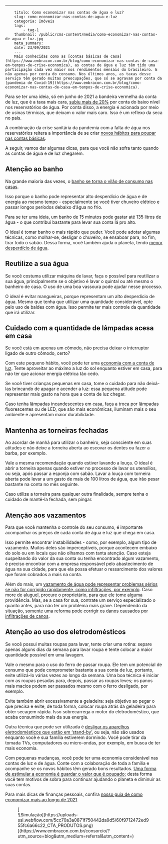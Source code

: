 ---
        titulo: Como economizar nas contas de água e luz?
        slug: como-economizar-nas-contas-de-agua-e-luz
        categoria: Imóveis
        tags:
            - tag-1
        thumbnail: /public/cms-content/media/como-economizar-nas-contas-de-agua-e-luz.jpg
        meta_summary: 
        date: 23/09/2021
        ---
        Mais conhecidas como as [contas básicas de casa](https://www.embracon.com.br/blog/como-economizar-nas-contas-de-casa-em-tempos-de-crise-economica), as contas de água e luz têm tido uma participação cada vez maior nos rendimentos mensais do brasileiro. E não apenas por conta do consumo. Nos últimos anos, as taxas desse serviço têm gerado muitas preocupações, que só se agravam por conta da [pandemia de Covid-19](https://www.embracon.com.br/blog/como-economizar-nas-contas-de-casa-em-tempos-de-crise-economica).

Para se ter uma ideia, só em junho de 2021 a bandeira vermelha da conta de luz, que é a taxa mais cara, [subiu mais de 20%](https://www1.folha.uol.com.br/mercado/2021/06/conta-de-luz-deve-subir-com-reajuste-acima-de-20-na-bandeira-vermelha.shtml) por conta do baixo nível nos reservatórios de água. Por conta disso, a energia é acionada por meio de usinas térmicas, que deixam o valor mais caro. Isso é um reflexo da seca no país.

A combinação da crise sanitária da pandemia com a falta de água nos reservatórios reitera a importância de se criar [novos hábitos para poupar nas contas básicas](https://www.embracon.com.br/blog/como-guardar-dinheiro-em-tempos-de-pandemia).

A seguir, vamos dar algumas dicas, para que você não sofra tanto quando as contas de água e de luz chegarem.

Atenção ao banho 
-----------------

Na grande maioria das vezes, o [banho se torna o vilão de consumo nas casas](https://www.embracon.com.br/blog/como-economizar-nos-principais-gastos-da-vida).

Isso porque o banho pode representar alto desperdício de água e de energia ao mesmo tempo - especialmente se você tiver chuveiro elétrico e passar longos períodos debaixo d’água no frio.

Para se ter uma ideia, um banho de 15 minutos pode gastar até 135 litros de água - o que contribui bastante para levar sua conta lá pro alto.

O ideal é tomar banho o mais rápido que puder. Você pode adotar algumas técnicas, como molhar-se, desligar o chuveiro, se ensaboar para, no fim, tirar todo o sabão. Dessa forma, você também ajuda o planeta, tendo [menor desperdício de água](https://www.embracon.com.br/blog/10-principais-dicas-para-transformar-sua-residencia-em-uma-casa-sustentavel).

Reutilize a sua água 
---------------------

Se você costuma utilizar máquina de lavar, faça o possível para reutilizar a sua água, principalmente se o objetivo é lavar o quintal ou até mesmo o banheiro de casa. O uso de uma boa vassoura pode ajudar nesse processo.

O ideal é evitar mangueiras, porque representam um alto desperdício de água. Mesmo que tenha que utilizar uma quantidade considerável, opte pelo uso de baldes com água. Isso permite ter mais controle da quantidade que irá utilizar.

Cuidado com a quantidade de lâmpadas acesa em casa 
---------------------------------------------------

Se você está em apenas um cômodo, não precisa deixar o interruptor ligado de outro cômodo, certo?

Com este pequeno hábito, você pode ter uma [economia com a conta de luz](https://www.embracon.com.br/blog/5-dicas-indispensaveis-para-voce-economizar-energia-eletrica). Tente aproveitar ao máximo a luz do sol enquanto estiver em casa, para não ter que acionar energia elétrica tão cedo.

Se você tiver crianças pequenas em casa, tome o cuidado para não deixá-las brincando de apagar e acender a luz: essa pequena atitude pode representar mais gasto na hora que a conta de luz chegar.

Caso tenha lâmpadas incandescentes em casa, faça a troca por lâmpadas fluorescentes ou de LED, que são mais econômicas, iluminam mais o seu ambiente e apresentam maior durabilidade.

Mantenha as torneiras fechadas 
-------------------------------

Ao acordar de manhã para utilizar o banheiro, seja consciente em suas atitudes e não deixe a torneira aberta ao escovar os dentes ou fazer a barba, por exemplo.

Vale a mesma recomendação quando estiver lavando a louça. O ideal é abrir a torneira apenas quando estiver no processo de lavar os utensílios, ou seja, após passar a esponja com sabão. Lavar a louça com torneira aberta pode levar a um gasto de mais de 100 litros de água, que irão pesar bastante na conta no mês seguinte.

Caso utilize a torneira para qualquer outra finalidade, sempre tenha o cuidado de mantê-la fechada, sem pingar.

Atenção aos vazamentos 
-----------------------

Para que você mantenha o controle do seu consumo, é importante acompanhar os preços de cada conta de água e luz que chega em casa.

Isso permite encontrar instabilidades - como, por exemplo, algum tipo de vazamento. Muitos deles são imperceptíveis, porque acontecem embaixo do solo ou em locais que não olhamos com tanta atenção. Caso esteja suspeitando do valor da sua conta ou tenha encontrado algum vazamento, é preciso encontrar com a empresa responsável pelo abastecimento de água na sua cidade, para que ela possa efetuar o ressarcimento dos valores que foram cobrados a mais na conta.

Além do mais, um [vazamento de água pode representar problemas sérios se não for corrigido rapidamente, como infiltrações, por exemplo](https://www.embracon.com.br/blog/saiba-o-que-fazer-para-evitar-infiltracao-na-sua-casa). Caso more de aluguel, procure o proprietário, para que ele tome alguma providência. Mas, se a casa for sua, contrate um serviço especializado o quanto antes, para não ter um problema mais grave. Dependendo da situação, [somente uma reforma pode corrigir os danos causados por infiltrações de canos](https://www.embracon.com.br/blog/manutencao-da-casa-como-realizar-e-qual-a-sua-importancia).

Atenção ao uso dos eletrodomésticos 
------------------------------------

Se você possui muitas roupas para lavar, tente criar uma rotina: separe apenas alguns dias da semana para lavar roupa e tente colocar a maior quantidade possível em uma lavagem.

Vale o mesmo para o uso do ferro de passar roupa. Ele tem um potencial de consumo que pode comprometer bastante a sua conta de luz, portanto, evite utilizá-lo várias vezes ao longo da semana. Uma boa técnica é iniciar com as roupas pesadas para, depois, passar as roupas leves; os panos mais macios podem ser passados mesmo com o ferro desligado, por exemplo.

Evite também abrir excessivamente a geladeira: seja objetivo ao pegar o que precisa e evite, de toda forma, colocar roupa atrás da geladeira para obter secagem rápida. Isso sobrecarrega o motor do eletrodoméstico, que acaba consumindo mais da sua energia.

Outra técnica que pode ser utilizada é [desligar os aparelhos eletrodomésticos que estão em ‘stand-by’](https://www.embracon.com.br/blog/dicas-para-comprar-eletrodomesticos-para-a-casa-nova), ou seja, não são usados enquanto você e sua família estiverem dormindo. Você pode tirar da tomada TVs, computadores ou micro-ondas, por exemplo, em busca de ter mais economia.

Com pequenas mudanças, você pode ter uma economia considerável nas contas de luz e de água. Conte com a colaboração de toda a família e acompanhe se os novos hábitos têm gerado bons resultados. [Uma forma de estimular a economia é guardar o valor que é poupado](https://www.embracon.com.br/blog/guia-definitivo-de-como-comecar-a-poupar); desta forma você tem motivos de sobra para continuar ajudando o planeta e diminuir as suas contas.

Para mais dicas de finanças pessoais, confira [nosso guia de como economizar mais ao longo de 2021](https://www.embracon.com.br/blog/como-planejar-se-financeiramente-para-comecar-a-conquistar-seus-objetivos-em-2021).

<figure class="w-richtext-figure-type-image w-richtext-align-center">[<div>![Simulação](https://uploads-ssl.webflow.com/5cc70a3a0871f750442da9d5/60f9712472ed955fc6a66c22_CTA_PRODUTOS.png)</div>](https://www.embracon.com.br/consorcio/?utm_source=blog&utm_medium=referral&utm_content=)</figure>
        